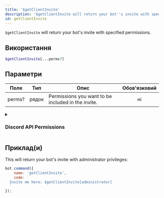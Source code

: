 ```yaml
---
title: '$getClientInvite'
description: '$getClientInvite will return your bot''s invite with specified permissions.'
id: getClientInvite
---
```


`$getClientInvite` will return your bot's invite with specified permissions.

## Використання

```php
$getClientInvite[...perms?]
```

## Параметри

| Поле   | Тип   | Опис                                               | Обов'язковий |
| ------ | ----- | -------------------------------------------------- |:------------:|
| perms? | рядок | Permissions you want to be included in the invite. |      ні      |

<details>
  <summary><h3> Discord API Permissions </h3></summary>

| Permission              |                                                                 |
| ----------------------- | --------------------------------------------------------------- |
| createinvite            | Permission to create guild invites                              |
| kickmembers             | Permission to kick guild members                                |
| banmembers              | Permission to ban guild members                                 |
| administrator           | Administrator Permissions                                       |
| managechannel           | Permission to manage guild channels                             |
| manageserver            | Permissions to modify server settings                           |
| addreactions            | Permissions to add reactions                                    |
| viewauditlog            | Permission to view the guild's audit log                        |
| priorityspeaker         | Priority Speaker                                                |
| stream                  | Permission to stream in voice channels                          |
| viewchannel             | Permission to view a certain channel                            |
| sendmessages            | Permission to send messages in a certain channel                |
| sendttsmessages         | Permission to send Text-To-Speech messages                      |
| managemessages          | Permission to manage messages                                   |
| embedlinks              | Permission to embed links                                       |
| attachfiles             | Permission to attach files                                      |
| readmessagehistory      | Permission to read the message history within a certain channel |
| mentioneveryone         | Permission to mention `@everyone`/`@here` and all roles         |
| externalemojis          | Permission to use external emojis                               |
| viewguildinsights       | Permission to view guild insights                               |
| connect                 | Permission to connect to voice channels and stages              |
| mutemembers             | Permission to mute members in voice channels                    |
| deafenmembers           | Permission to deafen members in voice channels                  |
| movemembers             | Permission to move members between voice channels               |
| usevad                  | Permission to use voice-activity-detection                      |
| changenickname          | Permission to change your own nickname                          |
| managenicknames         | Permission to manage other members nicknames                    |
| manageroles             | Permission to manage roles                                      |
| managewebhooks          | Permission to manage webhooks                                   |
| manageemojisandstickers | Permission to manage emojis and stickers                        |
| useappcmds              | Permission to use application commands                          |
| requesttospeak          | Permission to use request-to-speak in stages                    |
| manageevents            | Permission to manage events                                     |
| managethreads           | Permission to manage threads                                    |
| createpublicthreads     | Permission to use public threads                                |
| createprivatethreads    | Permission to use private threads                               |
| createpublicthreads     | Permission to create public threads                             |
| createprivatethreads    | Permission to create private threads                            |
| externalstickers        | Permission to use extrernal stickers                            |
| sendmessageinthreads    | Permission to send messages in threads                          |
| startembeddedactivities | Permission to start activities within voice channels            |
| moderatemembers         | Permission to timeout and remove timeouts from guild members    |

</details>

## Приклад(и)

This will return your bot's invite with administrator privileges:

```javascript
bot.command({
    name: 'getClientInvite',
    code: `
  Invite me here: $getClientInvite[administrator]
  `
});
```